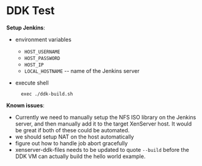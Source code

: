 DDK Test
========

**Setup Jenkins**:

- environment variables
  - `HOST_USERNAME`
  - `HOST_PASSWORD`
  - `HOST_IP`
  - `LOCAL_HOSTNAME` -- name of the Jenkins server

- execute shell

        exec ./ddk-build.sh

**Known issues**:

- Currently we need to manually setup the NFS ISO library on the Jenkins server, and then manually add it to the target XenServer host. It would be great if both of these could be automated.
- we should setup NAT on the host automatically
- figure out how to handle job abort gracefully
- xenserver-ddk-files needs to be updated to quote `--build` before the DDK VM can actually build the hello world example.
